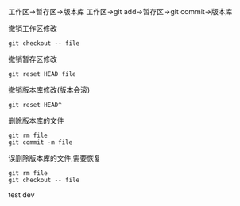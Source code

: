 工作区->暂存区->版本库
工作区->git add->暂存区->git commit->版本库

撤销工作区修改
```
git checkout -- file
```

撤销暂存区修改

```
git reset HEAD file
```


撤销版本库修改(版本会滚)

```
git reset HEAD^
```

删除版本库的文件
```
git rm file
git commit -m file
```

误删除版本库的文件,需要恢复
```
git rm file
git checkout -- file
```
test dev



